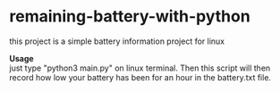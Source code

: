 # remaining-battery-with-python
this project is a simple battery information project for linux

<b>Usage</b>
<br>
just type "python3 main.py" on linux terminal. Then this script will then record how low your battery has been for an hour in the battery.txt file.
